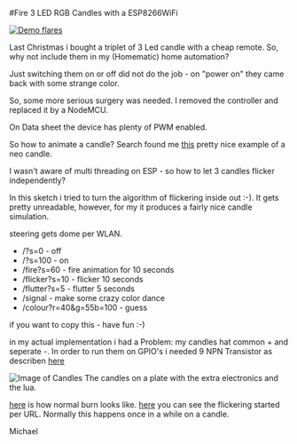 #Fire 3 LED RGB Candles with a ESP8266WiFi

[![Demo flares](https://j.gifs.com/Z6j00R.gif)](https://www.youtube.com/watch?v=TbT0xEX5yE8)

Last Christmas i bought a triplet of 3 Led candle with a cheap remote. So, why not include them in my (Homematic) home automation?

Just switching them on or off did not do the job - on "power on" they came back with some strange color.

So, some more serious surgery was needed. I removed the controller and replaced it by a NodeMCU.

On Data sheet the device has plenty of PWM enabled.

So how to animate a candle? Search found me [this](https://github.com/timpear/NeoCandle) pretty nice example of a neo candle.

I wasn't aware of multi threading on ESP - so how to let 3 candles flicker independently?

In this sketch i tried to turn the algorithm of flickering inside out :-). It gets pretty unreadable, however, for my it produces a fairly nice candle simulation.

steering gets dome per WLAN.

* /?s=0 - off
* /?s=100 - on
* /fire?s=60 - fire animation for 10 seconds
* /flicker?s=10 - flicker 10 seconds
* /flutter?s=5 - flutter 5 seconds
* /signal - make some crazy color dance
* /colour?r=40&g=55b=100 - guess

if you want to copy this - have fun :-)


in my actual implementation i had a Problem: my candles hat common + and seperate -. In order to run them on GPIO's i needed 9 NPN Transistor as describen [here](http://c-kolb.bplaced.net/projekte/elektronik/grundlagen/transistor/transistor_npn_pnp.php)



![Image of Candles](http://i.imgur.com/bX745KQ.jpg) The candles on a plate with the extra electronics and the lua.

[here](https://www.youtube.com/watch?v=WeON1zJlHes) is how normal burn looks like.
[here](https://youtu.be/TbT0xEX5yE8) you can see the flickering started per URL. Normally this happens once in a while on a candle.


Michael
